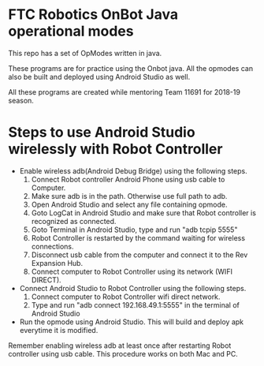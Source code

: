 # FTC Robotics OnBot Java operational modes

This repo has a set of OpModes written in java.

These programs are for practice using the Onbot java. 
All the opmodes can also be built and deployed using Android Studio as well.

All these programs are created while mentoring Team 11691 for 2018-19 season. 

# Steps to use Android Studio wirelessly with Robot Controller
* Enable wireless adb(Android Debug Bridge) using the following steps.
  1. Connect Robot controller Android Phone using usb cable to Computer.
  2. Make sure adb is in the path. Otherwise use full path to adb.
  3. Open Android Studio and select any file containing opmode.
  4. Goto LogCat in Android Studio and make sure that Robot controller is recognized as connected.
  5. Goto Terminal in Android Studio, type and run "adb tcpip 5555"
  6. Robot Controller is restarted by the command waiting for wireless connections.
  7. Disconnect usb cable from the computer and connect it to the Rev Expansion Hub.
  8. Connect computer to Robot Controller using its network (WIFI DIRECT).
* Connect Android Studio to Robot Controller using the following steps.
  1. Connect computer to Robot Controller wifi direct network.
  2. Type and run "adb connect 192.168.49.1:5555" in the terminal of Android Studio
* Run the opmode using Android Studio. This will build and deploy apk everytime it is modified.

Remember enabling wireless adb at least once after restarting Robot controller using usb cable. 
This procedure works on both Mac and PC.







